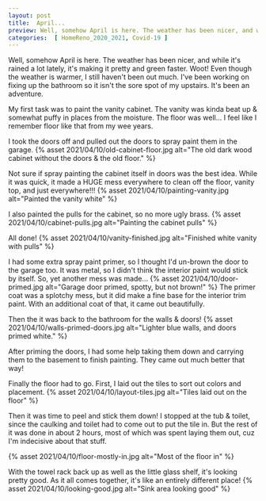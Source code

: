 ```yaml
---
layout: post
title:  April...
preview: Well, somehow April is here. The weather has been nicer, and while it's rained a lot lately, it's making it pretty and green faster. Woot! Even though the weather is warmer, I still haven't been out much. I've been working on fixing up the bathroom so it isn't the sore spot of my upstairs. It's been an adventure.
categories:  [ HomeReno_2020_2021, Covid-19 ]
---
```


Well, somehow April is here. The weather has been nicer, and while it's rained a lot lately, it's making it pretty and green faster. Woot! Even though the weather is warmer, I still haven't been out much. I've been working on fixing up the bathroom so it isn't the sore spot of my upstairs. It's been an adventure.

My first task was to paint the vanity cabinet. The vanity was kinda beat up & somewhat puffy in places from the moisture. The floor was well... I feel like I remember floor like that from my wee years.

I took the doors off and pulled out the doors to spray paint them in the garage. 
{% asset 2021/04/10/old-cabinet-floor.jpg alt="The old dark wood cabinet without the doors & the old floor." %}

Not sure if spray painting the cabinet itself in doors was the best idea. While it was quick, it made a HUGE mess everywhere to clean off the floor, vanity top, and just everywhere!!!
{% asset 2021/04/10/painting-vanity.jpg alt="Painted the vanity white" %}

I also painted the pulls for the cabinet, so no more ugly brass.
{% asset 2021/04/10/cabinet-pulls.jpg alt="Painting the cabinet pulls" %}

All done!
{% asset 2021/04/10/vanity-finished.jpg alt="Finished white vanity with pulls" %}

I had some extra spray paint primer, so I thought I'd un-brown the door to the garage too. It was metal, so I didn't think the interior paint would stick by itself. So, yet another mess was made...
{% asset 2021/04/10/door-primed.jpg alt="Garage door primed, spotty, but not brown!" %} 
The primer coat was a splotchy mess, but it did make a fine base for the interior trim paint. With an additional coat of that, it came out beautifully.

Then the it was back to the bathroom for the walls & doors!
{% asset 2021/04/10/walls-primed-doors.jpg alt="Lighter blue walls, and doors primed white." %} 

After priming the doors, I had some help taking them down and carrying them to the basement to finish painting. They came out much better that way!

Finally the floor had to go. First, I laid out the tiles to sort out colors and placement.
{% asset 2021/04/10/layout-tiles.jpg alt="Tiles laid out on the floor" %}

Then it was time to peel and stick them down! I stopped at the tub & toilet, since the caulking and toilet had to come out to put the tile in. But the rest of it was done in about 2 hours, most of which was spent laying them out, cuz I'm indecisive about that stuff.

{% asset 2021/04/10/floor-mostly-in.jpg alt="Most of the floor in" %}

With the towel rack back up as well as the little glass shelf, it's looking pretty good. As it all comes together, it's like an entirely different place!
{% asset 2021/04/10/looking-good.jpg alt="Sink area looking good" %}
